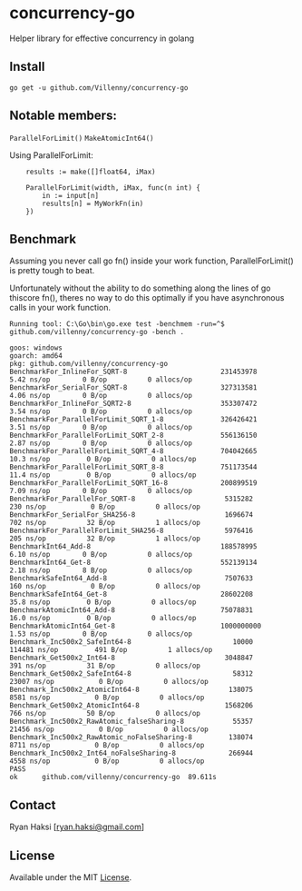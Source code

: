 # concurrency-go
Helper library for effective concurrency in golang


## Install

```
go get -u github.com/Villenny/concurrency-go
```

## Notable members:
`ParallelForLimit()`
`MakeAtomicInt64()`

Using ParallelForLimit:
```
	results := make([]float64, iMax)

	ParallelForLimit(width, iMax, func(n int) {
		in := input[n]
		results[n] = MyWorkFn(in)
	})

```


## Benchmark

Assuming you never call go fn() inside your work function, ParallelForLimit() is pretty tough to beat.

Unfortunately without the ability to do something along the lines of go thiscore fn(), theres no way to do this optimally if you have asynchronous calls in your work function.

```
Running tool: C:\Go\bin\go.exe test -benchmem -run=^$ github.com/villenny/concurrency-go -bench .

goos: windows
goarch: amd64
pkg: github.com/villenny/concurrency-go
BenchmarkFor_InlineFor_SQRT-8                   	231453978	         5.42 ns/op	       0 B/op	       0 allocs/op
BenchmarkFor_SerialFor_SQRT-8                   	327313581	         4.06 ns/op	       0 B/op	       0 allocs/op
BenchmarkFor_InlineFor_SQRT2-8                  	353307472	         3.54 ns/op	       0 B/op	       0 allocs/op
BenchmarkFor_ParallelForLimit_SQRT_1-8          	326426421	         3.51 ns/op	       0 B/op	       0 allocs/op
BenchmarkFor_ParallelForLimit_SQRT_2-8          	556136150	         2.87 ns/op	       0 B/op	       0 allocs/op
BenchmarkFor_ParallelForLimit_SQRT_4-8          	704042665	        10.3 ns/op	       0 B/op	       0 allocs/op
BenchmarkFor_ParallelForLimit_SQRT_8-8          	751173544	        11.4 ns/op	       0 B/op	       0 allocs/op
BenchmarkFor_ParallelForLimit_SQRT_16-8         	200899519	         7.09 ns/op	       0 B/op	       0 allocs/op
BenchmarkFor_ParallelFor_SQRT-8                 	 5315282	       230 ns/op	       0 B/op	       0 allocs/op
BenchmarkFor_SerialFor_SHA256-8                 	 1696674	       702 ns/op	      32 B/op	       1 allocs/op
BenchmarkFor_ParallelForLimit_SHA256-8          	 5976416	       205 ns/op	      32 B/op	       1 allocs/op
BenchmarkInt64_Add-8                            	188578995	         6.10 ns/op	       0 B/op	       0 allocs/op
BenchmarkInt64_Get-8                            	552139134	         2.18 ns/op	       8 B/op	       0 allocs/op
BenchmarkSafeInt64_Add-8                        	 7507633	       160 ns/op	       0 B/op	       0 allocs/op
BenchmarkSafeInt64_Get-8                        	28602208	        35.8 ns/op	       0 B/op	       0 allocs/op
BenchmarkAtomicInt64_Add-8                      	75078831	        16.0 ns/op	       0 B/op	       0 allocs/op
BenchmarkAtomicInt64_Get-8                      	1000000000	         1.53 ns/op	       0 B/op	       0 allocs/op
Benchmark_Inc500x2_SafeInt64-8                  	   10000	    114481 ns/op	     491 B/op	       1 allocs/op
Benchmark_Get500x2_Int64-8                      	 3048847	       391 ns/op	      31 B/op	       0 allocs/op
Benchmark_Get500x2_SafeInt64-8                  	   58312	     23007 ns/op	       0 B/op	       0 allocs/op
Benchmark_Inc500x2_AtomicInt64-8                	  138075	      8581 ns/op	       0 B/op	       0 allocs/op
Benchmark_Get500x2_AtomicInt64-8                	 1568206	       766 ns/op	      50 B/op	       0 allocs/op
Benchmark_Inc500x2_RawAtomic_falseSharing-8     	   55357	     21456 ns/op	       0 B/op	       0 allocs/op
Benchmark_Inc500x2_RawAtomic_noFalseSharing-8   	  138074	      8711 ns/op	       0 B/op	       0 allocs/op
Benchmark_Inc500x2_Int64_noFalseSharing-8       	  266944	      4558 ns/op	       0 B/op	       0 allocs/op
PASS
ok  	github.com/villenny/concurrency-go	89.611s
```

## Contact

Ryan Haksi [ryan.haksi@gmail.com]

## License

Available under the MIT [License](/LICENSE).
